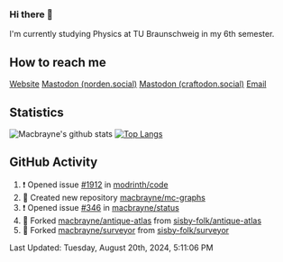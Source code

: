 ### Hi there 👋
I'm currently studying Physics at TU Braunschweig in my 6th semester.

## How to reach me
[Website](https://florentin-schleuss.de)
<a rel="me" href="https://norden.social/@florentin">Mastodon (norden.social)</a>
<a rel="me" href="https://craftodon.social/@frodolon">Mastodon (craftodon.social)</a>
[Email](mailto:hello@macbrayne.de)

## Statistics
![Macbrayne's github stats](https://github-readme-stats.vercel.app/api?username=macbrayne&count_private=true&show_icons=true&hide_rank=true&custom_title=macbrayne's%20GitHub%20Stats)
[![Top Langs](https://github-readme-stats.vercel.app/api/top-langs/?username=macbrayne&exclude_repo=liftron&layout=compact)](https://github.com/anuraghazra/github-readme-stats)
## GitHub Activity

<!--RECENT_ACTIVITY:start-->
1. ❗️ Opened issue [#1912](https://github.com/modrinth/code/issues/1912) in [modrinth/code](https://github.com/modrinth/code)
2. 📔 Created new repository [macbrayne/mc-graphs](https://github.com/macbrayne/mc-graphs)
3. ❗️ Opened issue [#346](https://github.com/macbrayne/status/issues/346) in [macbrayne/status](https://github.com/macbrayne/status)
4. 🔱 Forked [macbrayne/antique-atlas](https://github.com/macbrayne/antique-atlas) from [sisby-folk/antique-atlas](https://github.com/sisby-folk/antique-atlas)
5. 🔱 Forked [macbrayne/surveyor](https://github.com/macbrayne/surveyor) from [sisby-folk/surveyor](https://github.com/sisby-folk/surveyor)
<!--RECENT_ACTIVITY:end-->

<!--RECENT_ACTIVITY:last_update-->
Last Updated: Tuesday, August 20th, 2024, 5:11:06 PM
<!--RECENT_ACTIVITY:last_update_end-->


<!--
**macbrayne/macbrayne** is a ✨ _special_ ✨ repository because its `README.md` (this file) appears on your GitHub profile.

Here are some ideas to get you started:

- 🔭 I’m currently working on ...
- 🌱 I’m currently learning ...
- 👯 I’m looking to collaborate on ...
- 🤔 I’m looking for help with ...
- 💬 Ask me about ...
- 📫 How to reach me: ...
- 😄 Pronouns: ...
- ⚡ Fun fact: ...
-->
